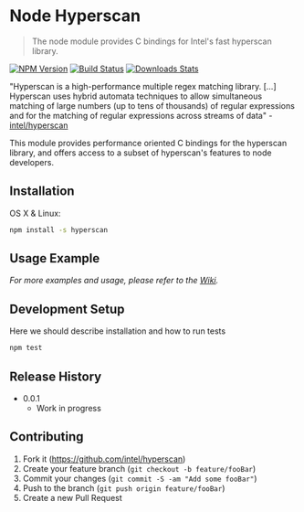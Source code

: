 # Node Hyperscan
> The node module provides C bindings for Intel's fast hyperscan library.

[![NPM Version][npm-image]][npm-url]
[![Build Status][travis-image]][travis-url]
[![Downloads Stats][npm-downloads]][npm-url]

"Hyperscan is a high-performance multiple regex matching library. [...] Hyperscan uses hybrid automata techniques to allow simultaneous matching of large numbers (up to tens of thousands) of regular expressions and for the matching of regular expressions across streams of data" - [intel/hyperscan](https://github.com/intel/hyperscan)

This module provides performance oriented C bindings for the hyperscan library, and offers access to a subset of hyperscan's features to node developers.

## Installation

OS X & Linux:

```sh
npm install -s hyperscan
```

## Usage Example

_For more examples and usage, please refer to the [Wiki][wiki]._

## Development Setup

Here we should describe installation and how to run tests

```sh
npm test
```

## Release History

* 0.0.1
    * Work in progress

## Contributing

1. Fork it (<https://github.com/intel/hyperscan>)
2. Create your feature branch (`git checkout -b feature/fooBar`)
3. Commit your changes (`git commit -S -am "Add some fooBar"`)
4. Push to the branch (`git push origin feature/fooBar`)
5. Create a new Pull Request

<!-- Markdown link & img dfn's -->
[npm-image]: https://img.shields.io/npm/v/datadog-metrics.svg?style=flat-square
[npm-url]: https://npmjs.org/package/datadog-metrics
[npm-downloads]: https://img.shields.io/npm/dm/datadog-metrics.svg?style=flat-square
[travis-image]: https://img.shields.io/travis/dbader/node-datadog-metrics/master.svg?style=flat-square
[travis-url]: https://travis-ci.org/dbader/node-datadog-metrics
[wiki]: https://github.com/yourname/yourproject/wiki
